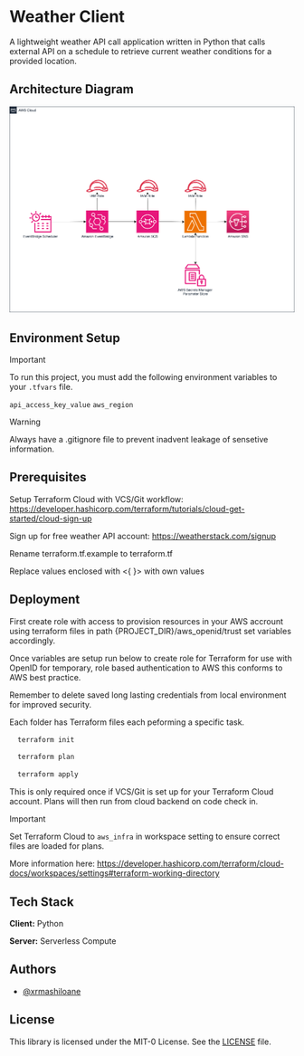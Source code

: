 # Weather Client

A lightweight weather API call application written in Python that calls external API on a schedule to retrieve current weather conditions for a provided location.

## Architecture Diagram

![Architecture Diagram](ArchitectureDiagram.png)

## Environment Setup

> [!IMPORTANT]  
> To run this project, you must add the following environment variables to your `.tfvars` file. 

`api_access_key_value`
`aws_region`



> [!WARNING]  
> Always have a .gitignore file to prevent inadvent leakage of sensetive information. 


## Prerequisites

Setup Terraform Cloud with VCS/Git workflow: https://developer.hashicorp.com/terraform/tutorials/cloud-get-started/cloud-sign-up 

Sign up for free weather API account: https://weatherstack.com/signup

Rename terraform.tf.example to terraform.tf 

Replace values enclosed with <{ }> with own values



## Deployment



First create role with access to provision resources in your AWS accrount using terraform files in path {PROJECT_DIR}/aws_openid/trust set variables accordingly.

Once variables are setup run below to create role for Terraform for use with OpenID for temporary, role based authentication to AWS this conforms to AWS best practice. 

Remember to delete saved long lasting credentials from local environment for improved security.



Each folder has Terraform files each peforming a specific task. 

```bash
  terraform init
```

```bash
  terraform plan
```

```bash
  terraform apply
```

This is only required once if VCS/Git is set up for your Terraform Cloud account. Plans will then run from cloud backend on code check in. 

> [!IMPORTANT]  
> Set Terraform Cloud to `aws_infra` in workspace setting to ensure correct files are loaded for plans.

 More information here: https://developer.hashicorp.com/terraform/cloud-docs/workspaces/settings#terraform-working-directory


## Tech Stack

**Client:** Python

**Server:** Serverless Compute


## Authors

- [@xrmashiloane](https://www.github.com/xrmashiloane)


## License

This library is licensed under the MIT-0 License. See the [LICENSE](LICENSE) file.